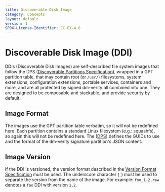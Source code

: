```yaml
---
title: Discoverable Disk Image
category: Concepts
layout: default
version: 1
SPDX-License-Identifier: CC-BY-4.0
---
```

# Discoverable Disk Image (DDI)

DDIs (Discoverable Disk Images) are self-described file system images that follow the DPS
([Discoverable Partitions Specification](discoverable_partitions_specification.md)), wrapped in a GPT
partition table, that may contain root (or `/usr/`) filesystems, system extensions, configuration extensions,
portable services, containers and more, and are all protected by signed dm-verity all combined into one.
They are designed to be composable and stackable, and provide security by default.

## Image Format
The images use the GPT partition table verbatim, so it will not be redefined here. Each partition contains
a standard Linux filesystem (e.g.: squashfs), so again this will not be redefined here.
The ([DPS](discoverable_partitions_specification.md)) defines the GUIDs to use and the format of the
dm-verity signature partition's JSON content.

## Image Version
If the DDI is versioned, the version format described in the
[Version Format Specification](version_format_specification.md) must be used. The underscore character (`_`)
must be used to separate the version from the name of the image. For example: `foo_1.2.raw` denotes a `foo`
DDI with version `1.2`.
